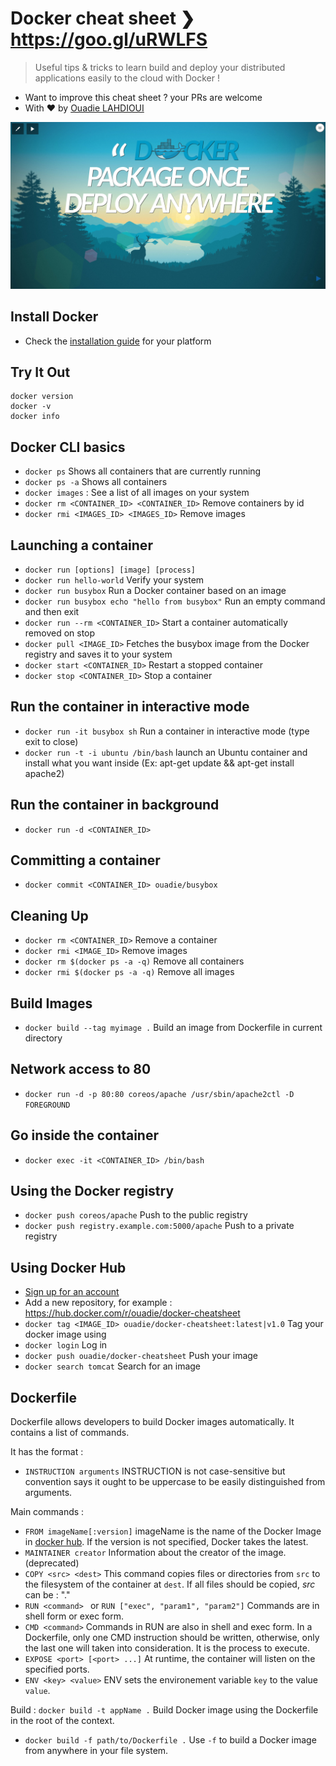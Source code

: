 # Docker cheat sheet ❯ https://goo.gl/uRWLFS
> Useful tips & tricks to learn build and deploy your distributed applications easily to the cloud with Docker !

- Want to improve this cheat sheet ? your PRs are welcome
- With :heart: by [Ouadie LAHDIOUI](http://www.twitter.com/lahdiouiouadie)

<p align="center">
	<a href="https://goo.gl/uRWLFS" target="_blank">
	    <img src="assets/talk-splash-screen.png">
	</a>
</p>

## Install Docker
- Check the [installation guide](http://docs.docker.com/engine/installation) for your platform

## Try It Out
```
docker version
docker -v
docker info
```

## Docker CLI basics
- ```docker ps``` Shows all containers that are currently running
- ```docker ps -a``` Shows all containers
- ```docker images``` : See a list of all images on your system
- ```docker rm <CONTAINER_ID> <CONTAINER_ID>``` Remove containers by id
- ```docker rmi <IMAGES_ID> <IMAGES_ID>``` Remove images

## Launching a container
- ```docker run [options] [image] [process]```
- ```docker run hello-world``` Verify your system
- ```docker run busybox``` Run a Docker container based on an image
- ```docker run busybox echo "hello from busybox"```  Run an empty command and then exit
- ```docker run --rm <CONTAINER_ID>``` Start a container automatically removed on stop
- ```docker pull <IMAGE_ID>``` Fetches the busybox image from the Docker registry and saves it to your system
- ```docker start <CONTAINER_ID>``` Restart a stopped container
- ```docker stop <CONTAINER_ID>``` Stop a container

## Run the container in interactive mode
- ```docker run -it busybox sh``` Run a container in interactive mode (type exit to close)
- ```docker run -t -i ubuntu /bin/bash``` launch an Ubuntu container and install what you want inside (Ex: apt-get update && apt-get install apache2) 

## Run the container in background 
- ```docker run -d <CONTAINER_ID>```

## Committing a container
- ```docker commit <CONTAINER_ID> ouadie/busybox```   

## Cleaning Up
- ```docker rm <CONTAINER_ID>``` Remove a container
- ```docker rmi <IMAGE_ID>``` Remove images
- ```docker rm $(docker ps -a -q)``` Remove all containers
- ```docker rmi $(docker ps -a -q)``` Remove all images

## Build Images
- ```docker build --tag myimage .``` Build an image from Dockerfile in current directory

## Network access to 80
- ```docker run -d -p 80:80 coreos/apache /usr/sbin/apache2ctl -D FOREGROUND```

## Go inside the container 
- ```docker exec -it <CONTAINER_ID> /bin/bash```


## Using the Docker registry
- ```docker push coreos/apache``` Push to the public registry    
- ```docker push registry.example.com:5000/apache``` Push to a private registry    


## Using Docker Hub
- [Sign up for an account](https://hub.docker.com/register/)
- Add a new repository, for example : https://hub.docker.com/r/ouadie/docker-cheatsheet
- ```docker tag <IMAGE_ID> ouadie/docker-cheatsheet:latest|v1.0``` Tag your docker image using
- ```docker login``` Log in 
- ```docker push ouadie/docker-cheatsheet``` Push your image 
- ```docker search tomcat``` Search for an image 
  
  
## Dockerfile
Dockerfile allows developers to build Docker images automatically. It contains a list of commands. 

It has the format : 
- ```INSTRUCTION arguments``` INSTRUCTION is not case-sensitive but convention says it ought to be uppercase to be easily distinguished from arguments. 

Main commands : 
- ```FROM imageName[:version]``` imageName is the name of the Docker Image in [docker hub](https://hub.docker.com/). If the version is not specified, Docker takes the latest. 
- ```MAINTAINER creator``` Information about the creator of the image. (deprecated)
- ```COPY <src> <dest>``` This command copies files or directories from ```src``` to the filesystem of the container at ```dest```. If all files should be copied, _src_ can be : "."
- ```RUN <command> ``` or ```RUN ["exec", "param1", "param2"]``` Commands are in shell form or exec form.
- ```CMD <command>``` Commands in RUN are also in shell and exec form. In a Dockerfile, only one CMD instruction should be written, otherwise, only the last one will taken into consideration. It is the process to execute. 
- ```EXPOSE <port> [<port> ...]``` At runtime, the container will listen on the specified ports. 
- ```ENV <key> <value>``` ENV sets the environement variable ```key``` to the value ```value```. 

Build : 
```docker build -t appName .``` Build Docker image using the Dockerfile in the root of the context. 
- ```docker build -f path/to/Dockerfile .``` Use ```-f``` to build a Docker image from anywhere in your file system.